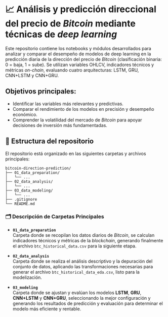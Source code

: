                                                                                          
# 📈 Análisis y predicción direccional del precio de *Bitcoin* mediante técnicas de *deep learning*

Este repositorio contiene los notebooks y módulos desarrollados para analizar y comparar el desempeño de modelos de deep learning en la predicción diaria de la dirección del precio de *Bitcoin* (clasificación binaria: 0 = baja, 1 = sube). Se utilizan variables OHLCV, indicadores técnicos y métricas *on-chain*, evaluando cuatro arquitecturas: LSTM, GRU, CNN+LSTM y CNN+GRU.

## Objetivos principales:
- Identificar las variables más relevantes y predictivas.
- Comparar el rendimiento de los modelos en precisión y desempeño económico.
- Comprender la volatilidad del mercado de *Bitcoin* para apoyar decisiones de inversión más fundamentadas.

## 📁 Estructura del repositorio

El repositorio está organizado en las siguientes carpetas y archivos principales:

```plaintext
bitcoin-direction-prediction/
├── 01_data_preparation/
│   └── ...
├── 02_data_analysis/
│   └── ...
├── 03_data_modeling/
│   └── ...
├── .gitignore
└── README.md
```

### 🗂️ Descripción de Carpetas Principales

- **`01_data_preparation`**  
  Carpeta donde se recopilan los datos diarios de *Bitcoin*, se calculan indicadores técnicos y métricas de la *blockchain*, generando finalmente el archivo `btc_historical_data.csv` para la siguiente etapa.

- **`02_data_analysis`**  
  Carpeta donde se realiza el análisis descriptivo y la depuración del conjunto de datos, aplicando las transformaciones necesarias para generar el archivo `btc_historical_data_eda.csv`, listo para la modelización.

- **`03_modeling`**  
  Carpeta donde se ajustan y evalúan los modelos **LSTM**, **GRU**, **CNN+LSTM** y **CNN+GRU**, seleccionando la mejor configuración y generando los resultados de predicción y evaluación para determinar el modelo más eficiente y rentable.

